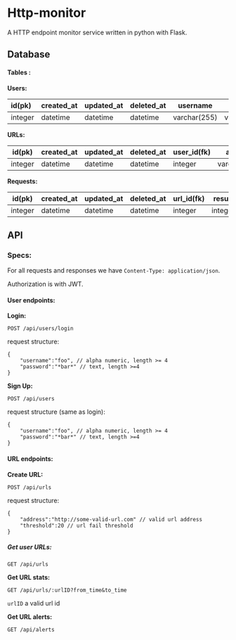 # Http-monitor
A HTTP endpoint monitor service written in python with Flask.


## Database

#### Tables : 

**Users:**

| id(pk)  | created_at | updated_at | deleted_at | username     | password     |
| :------ | ---------- | ---------- | ---------- | ------------ | ------------ |
| integer | datetime   | datetime   | datetime   | varchar(255) | varchar(255) |

**URLs:**

| id(pk)  | created_at | updated_at | deleted_at | user_id(fk) | address      | threshold | failed_times |
| ------- | ---------- | ---------- | ---------- | ----------- | ------------ | --------- | :----------- |
| integer | datetime   | datetime   | datetime   | integer     | varchar(255) | integer   | integer      |

**Requests:**

| id(pk)  | created_at | updated_at | deleted_at | url_id(fk) | result  |
| ------- | ---------- | ---------- | ---------- | ---------- | ------- |
| integer | datetime   | datetime   | datetime   | integer    | integer |

## API

### Specs:

For all requests and responses we have `Content-Type: application/json`.

Authorization is with JWT.

#### User endpoints:

**Login:**

`POST /api/users/login`

request structure: 

```
{
	"username":"foo", // alpha numeric, length >= 4
	"password":"*bar*" // text, length >=4 
}
```

**Sign Up:**

`POST /api/users`

request structure (same as login):

```
{
	"username":"foo", // alpha numeric, length >= 4
	"password":"*bar*" // text, length >=4 
}
```

#### URL endpoints:

**Create URL:**

`POST /api/urls`

request structure:

```
{
	"address":"http://some-valid-url.com" // valid url address
	"threshold":20 // url fail threshold
}
```

##### **Get user URLs:**

`GET /api/urls`

**Get URL stats:**

`GET /api/urls/:urlID?from_time&to_time`

`urlID` a valid url id


**Get URL alerts:**

`GET /api/alerts`
